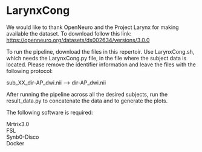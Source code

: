 # LarynxCong


We would like to thank OpenNeuro and the Project Larynx for making available the dataset. To download follow this link: https://openneuro.org/datasets/ds002634/versions/3.0.0

To run the pipeline, download the files in this repertoir. Use LarynxCong.sh, which needs the LarynxCong.py file, in the file where the subject data is located. Please remove the identifier information and leave the files with the following protocol:

sub_XX_dir-AP_dwi.nii --> dir-AP_dwi.nii

After running the pipeline across all the desired subjects, run the result_data.py to concatenate the data and to generate the plots.


The following software is required:

Mrtrix3.0 \
FSL \
Synb0-Disco \
Docker
